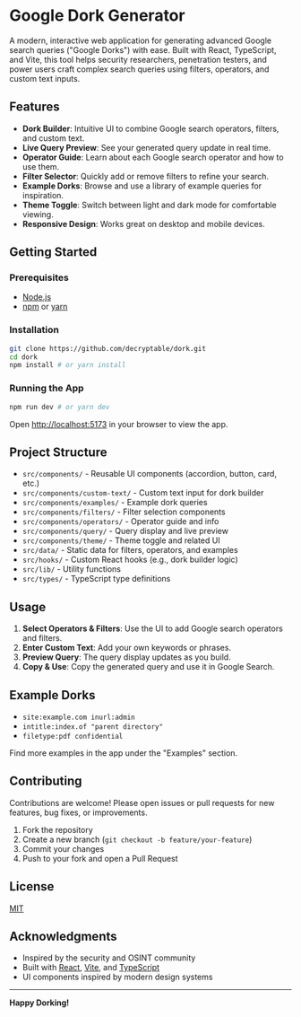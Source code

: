 # Google Dork Generator

A modern, interactive web application for generating advanced Google search queries ("Google Dorks") with ease. Built with React, TypeScript, and Vite, this tool helps security researchers, penetration testers, and power users craft complex search queries using filters, operators, and custom text inputs.

## Features

- **Dork Builder**: Intuitive UI to combine Google search operators, filters, and custom text.
- **Live Query Preview**: See your generated query update in real time.
- **Operator Guide**: Learn about each Google search operator and how to use them.
- **Filter Selector**: Quickly add or remove filters to refine your search.
- **Example Dorks**: Browse and use a library of example queries for inspiration.
- **Theme Toggle**: Switch between light and dark mode for comfortable viewing.
- **Responsive Design**: Works great on desktop and mobile devices.

## Getting Started

### Prerequisites

- [Node.js](https://nodejs.org/)
- [npm](https://www.npmjs.com/) or [yarn](https://yarnpkg.com/)

### Installation

```bash
git clone https://github.com/decryptable/dork.git
cd dork
npm install # or yarn install
```

### Running the App

```bash
npm run dev # or yarn dev
```

Open [http://localhost:5173](http://localhost:5173) in your browser to view the app.

## Project Structure

- `src/components/` - Reusable UI components (accordion, button, card, etc.)
- `src/components/custom-text/` - Custom text input for dork builder
- `src/components/examples/` - Example dork queries
- `src/components/filters/` - Filter selection components
- `src/components/operators/` - Operator guide and info
- `src/components/query/` - Query display and live preview
- `src/components/theme/` - Theme toggle and related UI
- `src/data/` - Static data for filters, operators, and examples
- `src/hooks/` - Custom React hooks (e.g., dork builder logic)
- `src/lib/` - Utility functions
- `src/types/` - TypeScript type definitions

## Usage

1. **Select Operators & Filters**: Use the UI to add Google search operators and filters.
2. **Enter Custom Text**: Add your own keywords or phrases.
3. **Preview Query**: The query display updates as you build.
4. **Copy & Use**: Copy the generated query and use it in Google Search.

## Example Dorks

- `site:example.com inurl:admin`
- `intitle:index.of "parent directory"`
- `filetype:pdf confidential`

Find more examples in the app under the "Examples" section.

## Contributing

Contributions are welcome! Please open issues or pull requests for new features, bug fixes, or improvements.

1. Fork the repository
2. Create a new branch (`git checkout -b feature/your-feature`)
3. Commit your changes
4. Push to your fork and open a Pull Request

## License

[MIT](LICENSE)

## Acknowledgments

- Inspired by the security and OSINT community
- Built with [React](https://react.dev/), [Vite](https://vitejs.dev/), and [TypeScript](https://www.typescriptlang.org/)
- UI components inspired by modern design systems

---

**Happy Dorking!**
